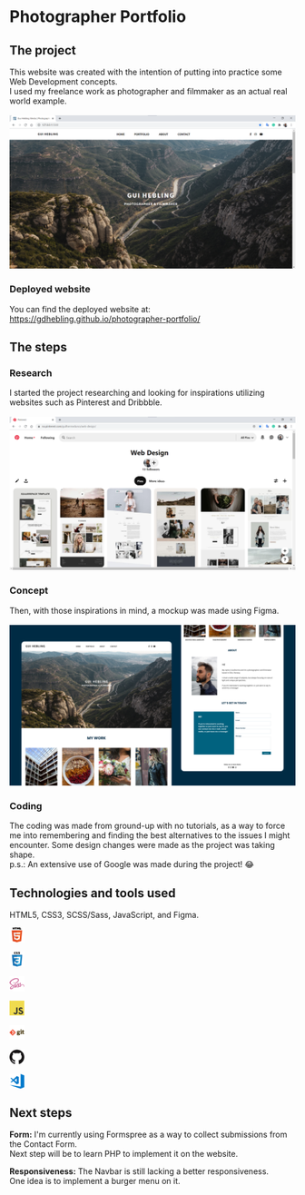 # Photographer Portfolio

## The project
This website was created with the intention of putting into practice some Web Development concepts.  
I used my freelance work as photographer and filmmaker as an actual real world example.
<br /><br />
<a href="https://gdhebling.github.io/photographer-portfolio" alt="Website Screenshot">![Website Screenshot](img/readme-website-screenshot.png)</a>

### Deployed website
You can find the deployed website at: https://gdhebling.github.io/photographer-portfolio/

## The steps
### Research
I started the project researching and looking for inspirations utilizing websites such as Pinterest and Dribbble.
<br /><br />
<a href="https://gdhebling.github.io/photographer-portfolio" alt="My Web Design Board on Pinterest">![My Web Design Board on Pinterest](img/readme-pinterest-board.png)</a>

### Concept
Then, with those inspirations in mind, a mockup was made using Figma.
<br /><br />
<a href="https://gdhebling.github.io/photographer-portfolio" alt="Website Mockup using Figma">![Website Mockup using Figma](img/readme-website-mockup.png)</a>

### Coding
The coding was made from ground-up with no tutorials, as a way to force me into remembering and finding the best alternatives to the issues I might encounter. Some design changes were made as the project was taking shape. <br />
p.s.: An extensive use of Google was made during the project! 😂

## Technologies and tools used
HTML5, CSS3, SCSS/Sass, JavaScript, and Figma. <br />

<p align="left">
    <a href="https://github.com/gdhebling"><img align="center" alt="HTML5" width="26px"
            src="https://raw.githubusercontent.com/github/explore/80688e429a7d4ef2fca1e82350fe8e3517d3494d/topics/html/html.png" /></a><br /><br />
    <a href="https://github.com/gdhebling"><img align="center" alt="CSS3" width="26px"
            src="https://raw.githubusercontent.com/github/explore/80688e429a7d4ef2fca1e82350fe8e3517d3494d/topics/css/css.png" /></a><br /><br />
    <a href="https://github.com/gdhebling"><img align="center" alt="Sass" width="26px"
            src="https://raw.githubusercontent.com/github/explore/80688e429a7d4ef2fca1e82350fe8e3517d3494d/topics/sass/sass.png" /></a><br /><br />
    <a href="https://github.com/gdhebling"><img align="center" alt="JavaScript" width="26px"
            src="https://raw.githubusercontent.com/github/explore/80688e429a7d4ef2fca1e82350fe8e3517d3494d/topics/javascript/javascript.png" /></a><br /><br />
    <a href="https://github.com/gdhebling"><img align="center" alt="Git" width="26px"
            src="https://raw.githubusercontent.com/github/explore/80688e429a7d4ef2fca1e82350fe8e3517d3494d/topics/git/git.png" /></a><br /><br />
    <a href="https://github.com/gdhebling"><img align="center" alt="GitHub" width="26px"
            src="https://raw.githubusercontent.com/github/explore/78df643247d429f6cc873026c0622819ad797942/topics/github/github.png" /></a><br /><br />
    <a href="https://github.com/gdhebling"><img align="center" alt="Visual Studio Code" width="26px"
            src="https://raw.githubusercontent.com/github/explore/80688e429a7d4ef2fca1e82350fe8e3517d3494d/topics/visual-studio-code/visual-studio-code.png" /></a>
</p>

## Next steps
**Form:**
I'm currently using Formspree as a way to collect submissions from the Contact Form. <br />
Next step will be to learn PHP to implement it on the website.

**Responsiveness:**
The Navbar is still lacking a better responsiveness. <br />
One idea is to implement a burger menu on it.

[website]: [https://gdhebling.github.io/photographer-portfolio/]